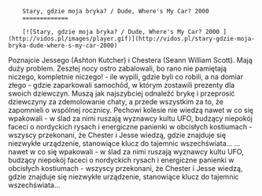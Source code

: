 
        Stary, gdzie moja bryka? / Dude, Where's My Car? 2000 
        =============
        
        [![Stary, gdzie moja bryka? / Dude, Where's My Car? 2000 ](http://vidos.pl/images/player.gif)](http://vidos.pl/stary-gdzie-moja-bryka-dude-where-s-my-car-2000)
        
        
 Poznajcie Jessego (Ashton Kutcher) i Chestera (Seann William Scott). Mają duży problem. Zeszłej nocy ostro zabalowali, bo rano nie pamiętają niczego, kompletnie niczego! - ile wypili, gdzie byli co robili, a na domiar złego - gdzie zaparkowali samochód, w którym zostawili prezenty dla swoich dziewczyn. Muszą jak najszybciej odnaleźć brykę i przeprosić dziewczyny za zdemolowanie chaty, a przede wszystkim za to, że zapomnieli o wspólnej rocznicy. Pechowi kolesie nie wiedzą nawet w co się wpakowali - w ślad za nimi ruszają wyznawcy kultu UFO, budzący niepokój faceci o nordyckich rysach i energiczne panienki w obcisłych kostiumach - wszyscy przekonani, że Chester i Jesse wiedzą, gdzie znajduje się niezwykłe urządzenie, stanowiące klucz do tajemnic wszechświata...   ... nawet w co się wpakowali - w ślad za nimi ruszają wyznawcy kultu UFO, budzący niepokój faceci o nordyckich rysach i energiczne panienki w obcisłych kostiumach - wszyscy przekonani, że Chester i Jesse wiedzą, gdzie znajduje się niezwykłe urządzenie, stanowiące klucz do tajemnic wszechświata...
    